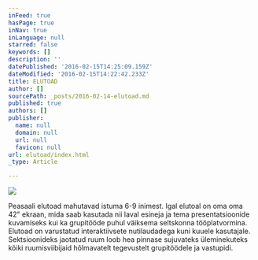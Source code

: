```yaml
---
inFeed: true
hasPage: true
inNav: true
inLanguage: null
starred: false
keywords: []
description: ''
datePublished: '2016-02-15T14:25:09.159Z'
dateModified: '2016-02-15T14:22:42.233Z'
title: ELUTOAD
author: []
sourcePath: _posts/2016-02-14-elutoad.md
published: true
authors: []
publisher:
  name: null
  domain: null
  url: null
  favicon: null
url: elutoad/index.html
_type: Article

---
```

![](https://the-grid-user-content.s3-us-west-2.amazonaws.com/3275b96a-3f4c-48aa-b37b-a330290a591c.jpg)

Peasaali elutoad mahutavad istuma 6-9 inimest. Igal elutoal on oma oma 42" ekraan, mida saab kasutada nii laval esineja
ja tema presentatsioonide kuvamiseks kui ka grupitööde puhul väiksema seltskonna tööplatvormina. Elutoad on varustatud
interaktiivsete nutilaudadega kuni kuuele kasutajale. Sektsioonideks jaotatud ruum loob hea pinnase sujuvateks üleminekuteks kõiki ruumisviibijaid hõlmavatelt tegevustelt grupitöödele ja vastupidi.